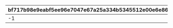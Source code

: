 |bf717b98e9eabf5ee96e7047e67a25a334b5345512e00e6e868808fa86496d85|8c8f4cd1866a5f9f15e216ce16f6bf47fde8621ac296ad3bb6cc4055b22d13a2|6f9ab91e1f198d88d0845c393a4b1f8f4d843a99b31fac464d96379c32974542|1a78378b0c3b478d199bef5d2d5f121de53f56e76236280dad422a2b92d0c6d1|82e8d8a7f89cb15ecca0e2d56fde4b96ab88b32f5dadfed7bfe938e7b14cdd20|
| --- | --- | --- | --- | --- |
|-1|41000|1|10|11019005|